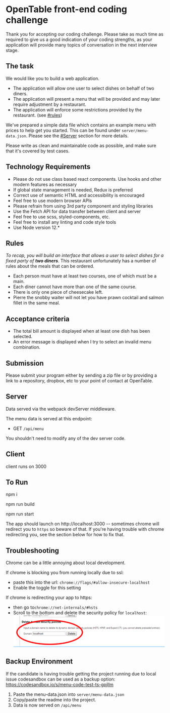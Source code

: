 # OpenTable front-end coding challenge

Thank you for accepting our coding challenge. Please take as much time as required to give us a good indication of your coding strengths, as your application will provide many topics of conversation in the next interview stage.

## The task

We would like you to build a web application.

- The application will allow one user to select dishes on behalf of two diners.
- The application will present a menu that will be provided and may later require adjustment by a restaurant.
- The application will enforce some restrictions provided by the restaurant. (see [#rules](#rules))

We've prepared a simple data file which contains an example menu with prices to help get you started. This can be found under
`server/menu-data.json`. Please see the [#Server](#server) section for more details.

Please write as clean and maintainable code as possible, and make sure that it's covered by test cases.

## Technology Requirements

- Please do not use class based react components. Use hooks and other modern features as necessary
- If global state management is needed, Redux is preferred
- Correct use of semantic HTML and accessibility is encouraged
- Feel free to use modern browser APIs
- Please refrain from using 3rd party component and styling libraries
- Use the Fetch API for data transfer between client and server
- Feel free to use scss, styled-components, etc.
- Feel free to install any linting and code style tools
- Use Node version 12.\*

## Rules

_To recap, you will build an interface that allows a user to select dishes for a fixed party of **two diners**._
This restaurant unfortunately has a number of rules about the meals that can be ordered.

- Each person must have at least two courses, one of which must be a main.
- Each diner cannot have more than one of the same course.
- There is only one piece of cheesecake left.
- Pierre the snobby waiter will not let you have prawn cocktail and salmon fillet in the same meal.

## Acceptance criteria

- The total bill amount is displayed when at least one dish has been selected.
- An error message is displayed when I try to select an invalid menu combination.

## Submission

Please submit your program either by sending a zip file or by providing a link to a repository, dropbox, etc to your point of contact at OpenTable.

## Server

Data served via the webpack devServer middleware.

The menu data is served at this endpoint:

- GET `/api/menu`

You shouldn't need to modify any of the dev server code.

## Client

client runs on 3000

## To Run

npm i

npm run build

npm run start

The app should launch on http://localhost:3000 -- sometimes chrome will redirect you to `https` so beware of that. If you're having trouble with chrome
redirecting you, see the section below for how to fix that.

## Troubleshooting

Chrome can be a little annoying about local development.

If chrome is blocking you from running locally due to ssl:

- paste this into the url: `chrome://flags/#allow-insecure-localhost`
- Enable the toggle for this setting

If chrome is redirecting your app to https:

- then go to`chrome://net-internals/#hsts`
- Scroll to the bottom and delete the security policy for `localhost`:
  ![img.png](img.png)

## Backup Environment

If the candidate is having trouble getting the project running due to local issue codesandbox can be used as a backup option:
https://codesandbox.io/s/menu-code-test-ts-gpjllm

1. Paste the menu-data.json into `server/menu-data.json`
2. Copy/paste the readme into the project.
3. Data is now served on `/api/menu`
